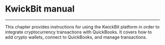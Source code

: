 # KwickBit manual

---
This chapter provides instructions for using the KwickBit platform in order to integrate cryptocurrency transactions
with QuickBooks. It covers how to add crypto wallets, connect to QuickBooks, and manage transactions.